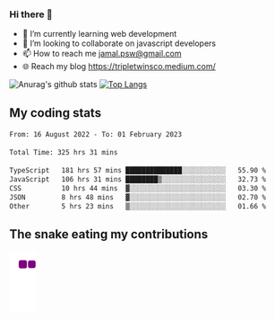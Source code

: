 ### Hi there 👋

<!--
**padepokanpenguin/padepokanpenguin** is a ✨ _special_ ✨ repository because its `README.md` (this file) appears on your GitHub profile.
-->

- 🌱 I’m currently learning  web development
- 👯 I’m looking to collaborate on javascript developers
- 📫 How to reach me jamal.psw@gmail.com
- 🌐 Reach my blog https://tripletwinsco.medium.com/

![Anurag's github stats](https://github-readme-stats.vercel.app/api?username=padepokanpenguin&count_private=true&disable_animations=false&show_icons=true&theme=default)
[![Top Langs](https://github-readme-stats.vercel.app/api/top-langs/?username=padepokanpenguin&theme=default&layout=compact)](https://github.com/padepokanpenguin)

## My coding stats

<!--START_SECTION:waka-->

```text
From: 16 August 2022 - To: 01 February 2023

Total Time: 325 hrs 31 mins

TypeScript   181 hrs 57 mins ██████████████░░░░░░░░░░░   55.90 %
JavaScript   106 hrs 31 mins ████████▒░░░░░░░░░░░░░░░░   32.73 %
CSS          10 hrs 44 mins  ▓░░░░░░░░░░░░░░░░░░░░░░░░   03.30 %
JSON         8 hrs 48 mins   ▓░░░░░░░░░░░░░░░░░░░░░░░░   02.70 %
Other        5 hrs 23 mins   ▒░░░░░░░░░░░░░░░░░░░░░░░░   01.66 %
```

<!--END_SECTION:waka-->


## The snake eating my contributions
![snake gif](https://github.com/padepokanpenguin/padepokanpenguin/blob/output/github-contribution-grid-snake.gif)
